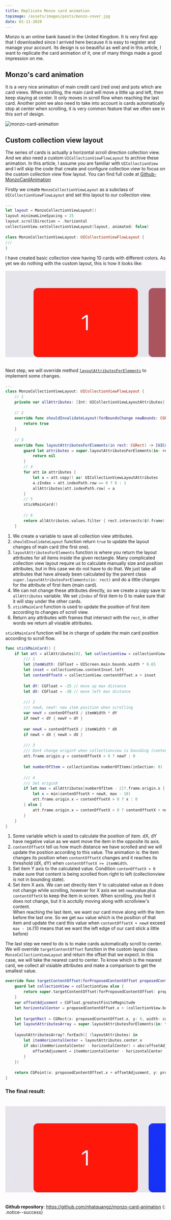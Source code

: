 ```yaml
---
title: Replicate Monzo card animation
topimage: /assets/images/posts/monzo-cover.jpg
date: 01-11-2020
---
```


Monzo is an online bank based in the United Kingdom. It is very first app that I downloaded since I arrived here because it is easy to register and manage your account. Its design is so beautiful as well and in this article, I want to replicate the card animation of it, one of many things made a good impression on me.

## Monzo's card animation
It is a very nice animation of main credit card (red one) and pots which are card views. When scrolling, the main card will move a little up and left, then keep staying at center. It only moves in scroll flow when reaching the last card. Another point we also need to take into account is cards automatically stop at center when scrolling, it is very common feature that we often see in this sort of design.

![monzo-card-animation][monzo-card-animation]

## Custom collection view layout
The series of cards is actually a horizontal scroll direction collection view. And we also need a custom `UICollectionViewFlowLayout` to archive these animation. In this article, I assume you are familiar with `UICollectionView` and I will skip the code that create and configure collection view to focus on the custom collection view flow layout. You can find full code at [Github-MonzoCardAnimation](https://github.com/nhatquangz/monzo-card-animation)

Firstly we create `MonzoCollectionViewLayout` as a subclass of `UICollectionViewFlowLayout` and set this layout to our collection view.

```swift
...
let layout = MonzoCollectionViewLayout()
layout.minimumLineSpacing = 25
layout.scrollDirection = .horizontal
collectionView.setCollectionViewLayout(layout, animated: false)

class MonzoCollectionViewLayout: UICollectionViewFlowLayout {
///
}
```

I have created basic collection view having 10 cards with different colors. As yet we do nothing with the custom layout, this is how it looks like:
![initial-card][initial-card]

Next step, we will override method [`layoutAttributesForElements`](https://developer.apple.com/documentation/uikit/uicollectionviewlayout/1617769-layoutattributesforelements) to implement some changes.

```swift
...
class MonzoCollectionViewLayout: UICollectionViewFlowLayout {
	// 1
	private var allAttributes: [Int: UICollectionViewLayoutAttributes] = [:]
	
	// 2
	override func shouldInvalidateLayout(forBoundsChange newBounds: CGRect) -> Bool {
		return true
	}
	
	// 3
	override func layoutAttributesForElements(in rect: CGRect) -> [UICollectionViewLayoutAttributes]? {
		guard let attributes = super.layoutAttributesForElements(in: rect) else {
			return nil
		}
		// 4
		for att in attributes {
			let a = att.copy() as! UICollectionViewLayoutAttributes
			a.zIndex = att.indexPath.row == 0 ? 0 : 1
			allAttributes[att.indexPath.row] = a
		}
		// 5
		stickMainCard()
		
		// 6
		return allAttributes.values.filter { rect.intersects($0.frame) }
	}
```

1. We create a variable to save all collection view attributes. 
2. `shouldInvalidateLayout` function return `true` to update the layout changes of main card (the first one).
3. `layoutAttributesForElements` function is where you return the layout attributes for all items inside the given rectangle. Many complicated collection view layout require us to calculate manually size and position attributes, but in this case we do not have to do that. We just take all attributes that have already been calculated by the parent class `super.layoutAttributesForElements(in: rect)` and do a little changes for the attribute of first item (main card).
4. We can not change these attributes directly, so we create a copy save to `allAttributes` variable. We set `zIndex` of first item to 0 to make sure that it will stay under the other cards.
5. `stickMainCard` function is used to update the position of first item according to changes of scroll view.
6. Return any attributes with frames that intersect with the `rect`, in other words we return all visiable attributes.

`stickMainCard` function will be in charge of update the main card position according to scroll flow.

```swift
func stickMainCard() {
	if let att = allAttributes[0], let collectionView = collectionView {
		/// 1
		let itemWidth: CGFloat = UIScreen.main.bounds.width * 0.65
		let inset = collectionView.contentInset.left
		let contenOffsetX = collectionView.contentOffset.x + inset

		let dY: CGFloat = -25 // move up max distance
		let dX: CGFloat = -10 // move left max distance
		
		/// 2
		/// newX, newY: new item position when scrolling
		var newY = contenOffsetX / itemWidth * dY
		if newY < dY { newY = dY }

		var newX = contenOffsetX / itemWidth * dX
		if newX < dX { newX = dX }
		
		/// 3
		/// Dont change originY when collectionview is bounding (contenoffset < 0)
		att.frame.origin.y = contenOffsetX > 0 ? newY : 0

		let numberOfItem = collectionView.numberOfItems(inSection: 0)
		
		/// 4
		/// Set originX
		if let max = allAttributes[numberOfItem - 2]?.frame.origin.x {
			let x = min(contenOffsetX + newX, max - 10)
			att.frame.origin.x = contenOffsetX > 0 ? x : 0
		} else {
			att.frame.origin.x = contenOffsetX > 0 ? contenOffsetX + newX : 0
		}
	}
}
```

1. Some variable which is used to calculate the position of item. dX, dY have negative value as we want move the item in the opposite its axis.
2. `contentOffsetX` tell us how much distance we have scrolled and we will update the position according to this value. The animation is: the item changes its position when `contentOffsetX` changes and it reaches its threshold (dX, dY) when `contentOffsetX >= itemWidth`. 
3. Set item Y axis to the calculated value. Condition `contenOffsetX > 0` make sure that content is being scrolled from right to left (collectionview is not in bounding state).
4. Set item X axis. We can set directly item Y to calculated value as it does not change while scrolling, however for X axis we set `newX`value plus `contentOffetX` to keep the item in screen. When scrolling, you feel it does not change, but it is acctully moving along with scrollview's content.<br>
When reaching the last item, we want our card move along with the item before the last one. So we get `max` value which is the position of that item and update the card this value when `contentOffsetX + newX` exceed `max - 10`.(10 means that we want the left edge of our card stick a little before)

The last step we need to do is to make cards automatically scroll to center. We will override `targetContentOffset` function in the custom layout class `MonzoCollectionViewLayout` and return the offset that we expect. In this case, we will take the nearest card to center. To know which is the nearest card, we collect all visiable attributes and make a comparison to get the smallest value.

```swift
override func targetContentOffset(forProposedContentOffset proposedContentOffset: CGPoint, withScrollingVelocity velocity: CGPoint) -> CGPoint {
	guard let collectionView = collectionView else {
		return super.targetContentOffset(forProposedContentOffset: proposedContentOffset, withScrollingVelocity: velocity)
	}
	var offsetAdjusment = CGFloat.greatestFiniteMagnitude
	let horizontalCenter = proposedContentOffset.x + (collectionView.bounds.width / 2)

	let targetRect = CGRect(x: proposedContentOffset.x, y: 0, width: collectionView.bounds.size.width, height: collectionView.bounds.size.height)
	let layoutAttributesArray = super.layoutAttributesForElements(in: targetRect)

	layoutAttributesArray?.forEach({ (layoutAttributes) in
		let itemHorizontalCenter = layoutAttributes.center.x
		if abs(itemHorizontalCenter - horizontalCenter) < abs(offsetAdjusment) {
			offsetAdjusment = itemHorizontalCenter - horizontalCenter
		}
	})

	return CGPoint(x: proposedContentOffset.x + offsetAdjusment, y: proposedContentOffset.y)
}
```

### The final result:
![relication-result][relication-result]

**Github repository**: <https://github.com/nhatquangz/monzo-card-animation>
{: .notice--success}

[initial-card]: /assets/images/posts/initial-cards.gif
[monzo-card-animation]: /assets/images/posts/monzo-card.gif
[relication-result]: /assets/images/posts/final-result.gif